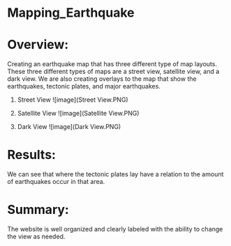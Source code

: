 # Mapping_Earthquake
# Overview: 
Creating an earthquake map that has three different type of map layouts.  These three different types of maps are a street view, satellite view, and a dark view.  We are also creating overlays to the map that show the earthquakes, tectonic plates, and major earthquakes. 

1) Street View 
![image](Street View.PNG)

2) Satellite View 
![image](Satellite View.PNG)

3) Dark View 
![image](Dark View.PNG)

# Results: 
We can see that where the tectonic plates lay have a relation to the amount of earthquakes occur in that area. 

# Summary: 
The website is well organized and clearly labeled with the ability to change the view as needed. 

